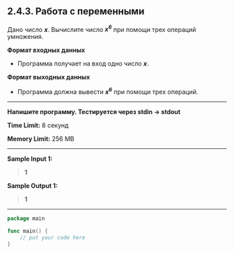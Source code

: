 ## 2.4.3. Работа с переменными

Дано число ***x***. Вычислите число ***x<sup>6</sup>*** при помощи трех операций умножения.

**Формат входных данных**
* Программа получает на вход одно число ***x***.

**Формат выходных данных**
* Программа должна вывести ***x<sup>6</sup>*** при помощи трех операций.

___
**Напишите программу. Тестируется через stdin → stdout**

**Time Limit:** 8 секунд

**Memory Limit:** 256 MB
___
**Sample Input 1:**
> **1**

**Sample Output 1:**
> **1**
___
```Go
package main

func main() {
    // put your code here
}
```